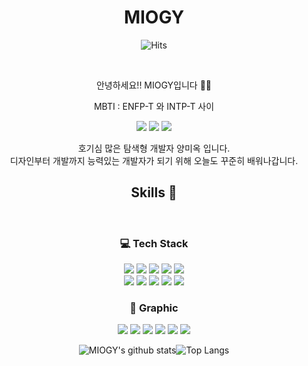 <div align="center">

# MIOGY       
![Hits](https://hits.seeyoufarm.com/api/count/incr/badge.svg?url=https://github.com/miogyFhit-counter&count_bg=%23FFFC4F&title_bg=%23A4A4A4&icon=&icon_color=%23E7E7E7&title=hits&edge_flat=false)

<br>

안녕하세요!! MIOGY입니다 🤟🏼
  

MBTI : ENFP-T 와 INTP-T 사이

<a href="https://www.instagram.com/mi_ogy/" target="_blank"><img src="https://img.shields.io/badge/Instagram-E4405F?style=plastic&logo=Instagram&logoColor=white"/></a> <a href="https://blog.naver.com/jjangrl87" target="_blank"><img src="https://img.shields.io/badge/NAVER-03C75A?style=plastic&logo=NAVER&logoColor=white"/></a> <a href="https://velog.io/@miogy" target="_blank"><img src="https://img.shields.io/badge/Velog-20C997?style=plastic&logo=Velog&logoColor=white"/></a>


호기심 많은 탐색형 개발자 양미옥 입니다.<br>
디자인부터 개발까지 능력있는 개발자가 되기 위해 오늘도 꾸준히 배워나갑니다.



## Skills 🧐

<br>

### 💻 Tech Stack

<img src="https://img.shields.io/badge/HTML5-E34F26?style=flat-square&logo=HTML5&logoColor=white"/> <img src="https://img.shields.io/badge/CSS3-1572B6?style=flat-square&logo=CSS3&logoColor=white"/> <img src="https://img.shields.io/badge/JavaScript-F7DF1E?style=flat-square&logo=JavaScript&logoColor=333333"/> <img src="https://img.shields.io/badge/React-61DAFB?style=flat-square&logo=React&logoColor=222222"/> <img src="https://img.shields.io/badge/GitHub-181717?style=flat-square&logo=GitHub&logoColor=white"/> <br> <img src="https://img.shields.io/badge/Create React App-09D3AC?style=flat-square&logo=Create React App&logoColor=white"/> <img src="https://img.shields.io/badge/Sass-CC6699?style=flat-square&logo=Sass&logoColor=D32D27"/> <img src="https://img.shields.io/badge/jQuery-0769AD?style=flat-square&logo=jQuery&logoColor=white"/> <img src="https://img.shields.io/badge/Vue.js-4FC08D?style=flat-square&logo=Vue.js&logoColor=white"/> <img src="https://img.shields.io/badge/Node.js-339933?style=flat-square&logo=Node.js&logoColor=white"/> 





### 🌄 Graphic 

<img src="https://img.shields.io/badge/Adobe XD-FF61F6?style=flat-square&logo=Adobe XD&logoColor=white"/> <img src="https://img.shields.io/badge/Photoshop-31A8FF?style=flat-square&logo=Adobe Photoshop&logoColor=white"/> <img src="https://img.shields.io/badge/Illustrator-FF9A00?style=flat-square&logo=Adobe Illustrator&logoColor=white"/> <img src="https://img.shields.io/badge/Premiere Pro-9999FF?style=flat-square&logo=Adobe Premiere Pro&logoColor=white"/> <img src="https://img.shields.io/badge/After Effects-9999FF?style=flat-square&logo=Adobe After Effects&logoColor=white"/> <img src="https://img.shields.io/badge/Figma-F24E1E?style=flat-square&logo=Figma&logoColor=white"/>




![MIOGY's github stats](https://github-readme-stats.vercel.app/api?username=miogy&show_icons=true&theme=aura)![Top Langs](https://github-readme-stats.vercel.app/api/top-langs/?username=anuraghazra&layout=compact&theme=aura)

</div>
